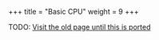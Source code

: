 +++
title = "Basic CPU"
weight = 9
+++

TODO: [Visit the old page until this is ported](https://old.alchitry.com/basic-cpu-mojo)